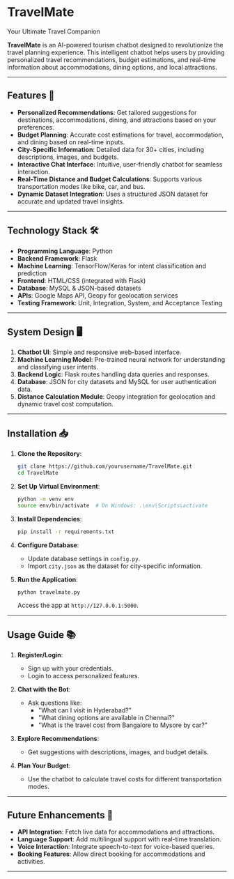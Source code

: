 # TravelMate
Your Ultimate Travel Companion

**TravelMate** is an AI-powered tourism chatbot designed to revolutionize the travel planning experience. This intelligent chatbot helps users by providing personalized travel recommendations, budget estimations, and real-time information about accommodations, dining options, and local attractions.

---

## Features 🚀
- **Personalized Recommendations**: Get tailored suggestions for destinations, accommodations, dining, and attractions based on your preferences.
- **Budget Planning**: Accurate cost estimations for travel, accommodation, and dining based on real-time inputs.
- **City-Specific Information**: Detailed data for 30+ cities, including descriptions, images, and budgets.
- **Interactive Chat Interface**: Intuitive, user-friendly chatbot for seamless interaction.
- **Real-Time Distance and Budget Calculations**: Supports various transportation modes like bike, car, and bus.
- **Dynamic Dataset Integration**: Uses a structured JSON dataset for accurate and updated travel insights.

---

## Technology Stack 🛠️
- **Programming Language**: Python
- **Backend Framework**: Flask
- **Machine Learning**: TensorFlow/Keras for intent classification and prediction
- **Frontend**: HTML/CSS (integrated with Flask)
- **Database**: MySQL & JSON-based datasets
- **APIs**: Google Maps API, Geopy for geolocation services
- **Testing Framework**: Unit, Integration, System, and Acceptance Testing

---

## System Design 🖥️
1. **Chatbot UI**: Simple and responsive web-based interface.
2. **Machine Learning Model**: Pre-trained neural network for understanding and classifying user intents.
3. **Backend Logic**: Flask routes handling data queries and responses.
4. **Database**: JSON for city datasets and MySQL for user authentication data.
5. **Distance Calculation Module**: Geopy integration for geolocation and dynamic travel cost computation.
---

## Installation 📥

1. **Clone the Repository**:
   ```bash
   git clone https://github.com/yourusername/TravelMate.git
   cd TravelMate
   ```

2. **Set Up Virtual Environment**:
   ```bash
   python -m venv env
   source env/bin/activate  # On Windows: .\env\Scripts\activate
   ```

3. **Install Dependencies**:
   ```bash
   pip install -r requirements.txt
   ```

4. **Configure Database**:
   - Update database settings in `config.py`.
   - Import `city.json` as the dataset for city-specific information.

5. **Run the Application**:
   ```bash
   python travelmate.py
   ```
   Access the app at `http://127.0.0.1:5000`.

---

## Usage Guide 📚

1. **Register/Login**:
   - Sign up with your credentials.
   - Login to access personalized features.

2. **Chat with the Bot**:
   - Ask questions like:
     - "What can I visit in Hyderabad?"
     - "What dining options are available in Chennai?"
     - "What is the travel cost from Bangalore to Mysore by car?"

3. **Explore Recommendations**:
   - Get suggestions with descriptions, images, and budget details.

4. **Plan Your Budget**:
   - Use the chatbot to calculate travel costs for different transportation modes.

---

## Future Enhancements 🌟
- **API Integration**: Fetch live data for accommodations and attractions.
- **Language Support**: Add multilingual support with real-time translation.
- **Voice Interaction**: Integrate speech-to-text for voice-based queries.
- **Booking Features**: Allow direct booking for accommodations and activities.

---
